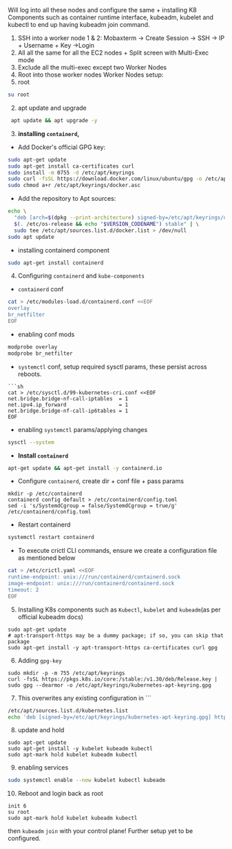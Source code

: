 Will log into all these nodes and configure the same + installing K8 Components such as container runtime interface, kubeadm, kubelet and kubectl to end up having kubeadm join command.

1) SSH into a worker node 1 & 2:
Mobaxterm -> Create Session -> SSH -> IP + Username + Key ->Login
2) All all the same for all the EC2 nodes + Split screen with Multi-Exec mode
3) Exclude all the multi-exec except two Worker Nodes
4) Root into those worker nodes
Worker Nodes setup:
1) root
```sh
su root
```
 2) apt update and upgrade
```sh
 apt update && apt upgrade -y
```
3)  **installing `containerd`,** 
- Add Docker's official GPG key:
```sh
sudo apt-get update
sudo apt-get install ca-certificates curl
sudo install -m 0755 -d /etc/apt/keyrings
sudo curl -fsSL https://download.docker.com/linux/ubuntu/gpg -o /etc/apt/keyrings/docker.asc
sudo chmod a+r /etc/apt/keyrings/docker.asc
```
- Add the repository to Apt sources:
```sh
echo \
  "deb [arch=$(dpkg --print-architecture) signed-by=/etc/apt/keyrings/docker.asc] https://download.docker.com/linux/ubuntu \
  $(. /etc/os-release && echo "$VERSION_CODENAME") stable" | \
  sudo tee /etc/apt/sources.list.d/docker.list > /dev/null
sudo apt update
```
- installing containerd component
```sh
sudo apt-get install containerd
```
4) Configuring `containerd` and `kube-components` 
- `containerd` conf
```sh
cat > /etc/modules-load.d/containerd.conf <<EOF
overlay
br_netfilter
EOF
```
- enabling conf mods
```sh
modprobe overlay
modprobe br_netfilter
```
- `systemctl` conf, setup required sysctl params, these persist across reboots. 
```
```sh
cat > /etc/sysctl.d/99-kubernetes-cri.conf <<EOF
net.bridge.bridge-nf-call-iptables  = 1
net.ipv4.ip_forward                 = 1
net.bridge.bridge-nf-call-ip6tables = 1
EOF
```
- enabling `systemctl` params/applying changes
```sh
sysctl --system
```
 - **Install `containerd`**
```sh
apt-get update && apt-get install -y containerd.io
```
- Configure `containerd`, create dir + conf file + pass params 
```
mkdir -p /etc/containerd
containerd config default > /etc/containerd/config.toml
sed -i 's/SystemdCgroup = false/SystemdCgroup = true/g' /etc/containerd/config.toml
```
- Restart containerd
```sh
systemctl restart containerd
```
- To execute crictl CLI commands, ensure we create a configuration file as mentioned below
```sh
cat > /etc/crictl.yaml <<EOF
runtime-endpoint: unix:///run/containerd/containerd.sock
image-endpoint: unix:///run/containerd/containerd.sock
timeout: 2
EOF
```
5) Installing K8s components such as `Kubectl`, `kubelet` and `kubeadm`(as per official kubeadm docs)
```shell
sudo apt-get update
# apt-transport-https may be a dummy package; if so, you can skip that package
sudo apt-get install -y apt-transport-https ca-certificates curl gpg
```
6) Adding `gpg-key`
```shell
sudo mkdir -p -m 755 /etc/apt/keyrings
curl -fsSL https://pkgs.k8s.io/core:/stable:/v1.30/deb/Release.key | sudo gpg --dearmor -o /etc/apt/keyrings/kubernetes-apt-keyring.gpg
```
7)  This overwrites any existing configuration in ```
```sh
/etc/apt/sources.list.d/kubernetes.list
echo 'deb [signed-by=/etc/apt/keyrings/kubernetes-apt-keyring.gpg] https://pkgs.k8s.io/core:/stable:/v1.30/deb/ /' | sudo tee /etc/apt/sources.list.d/kubernetes.list
```
8) update and hold
```shell
sudo apt-get update
sudo apt-get install -y kubelet kubeadm kubectl
sudo apt-mark hold kubelet kubeadm kubectl
```
9) enabling services
```sh
sudo systemctl enable --now kubelet kubectl kubeadm
```
10) Reboot and login back as root
```
init 6
su root
sudo apt-mark hold kubelet kubeadm kubectl
```
then `kubeadm` `join` with your control plane! Further setup yet to be configured. 


